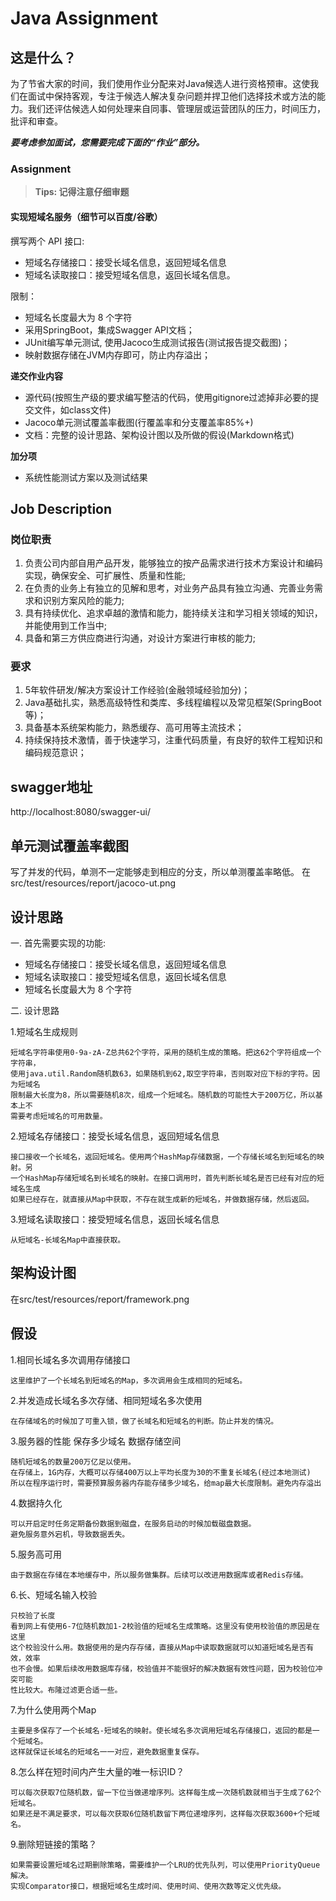 # Java Assignment

## 这是什么？

为了节省大家的时间，我们使用作业分配来对Java候选人进行资格预审。这使我们在面试中保持客观，专注于候选人解决​​复杂问题并捍卫他们选择技术或方法的能力。我们还评估候选人如何处理来自同事、管理层或运营团队的压力，时间压力，批评和审查。

***要考虑参加面试，您需要完成下面的“作业”部分。***

### Assignment

> **Tips: 记得注意仔细审题**

#### 实现短域名服务（细节可以百度/谷歌）

撰写两个 API 接口:
- 短域名存储接口：接受长域名信息，返回短域名信息
- 短域名读取接口：接受短域名信息，返回长域名信息。

限制：
- 短域名长度最大为 8 个字符
- 采用SpringBoot，集成Swagger API文档；
- JUnit编写单元测试, 使用Jacoco生成测试报告(测试报告提交截图)；
- 映射数据存储在JVM内存即可，防止内存溢出；

**递交作业内容** 
- 源代码(按照生产级的要求编写整洁的代码，使用gitignore过滤掉非必要的提交文件，如class文件)
- Jacoco单元测试覆盖率截图(行覆盖率和分支覆盖率85%+)
- 文档：完整的设计思路、架构设计图以及所做的假设(Markdown格式)

**加分项** 
- 系统性能测试方案以及测试结果



## Job Description

### 岗位职责

1. 负责公司内部自用产品开发，能够独立的按产品需求进行技术方案设计和编码实现，确保安全、可扩展性、质量和性能;
2. 在负责的业务上有独立的见解和思考，对业务产品具有独立沟通、完善业务需求和识别方案风险的能力;
3. 具有持续优化、追求卓越的激情和能力，能持续关注和学习相关领域的知识，并能使用到工作当中;
4. 具备和第三方供应商进行沟通，对设计方案进行审核的能力;

### 要求

1. 5年软件研发/解决方案设计工作经验(金融领域经验加分)；
2. Java基础扎实，熟悉高级特性和类库、多线程编程以及常见框架(SpringBoot等)；
3. 具备基本系统架构能力，熟悉缓存、高可用等主流技术；
5. 持续保持技术激情，善于快速学习，注重代码质量，有良好的软件工程知识和编码规范意识；



## swagger地址
http://localhost:8080/swagger-ui/
## 单元测试覆盖率截图
写了并发的代码，单测不一定能够走到相应的分支，所以单测覆盖率略低。
在src/test/resources/report/jacoco-ut.png
## 设计思路
一. 首先需要实现的功能: 

- 短域名存储接口：接受长域名信息，返回短域名信息
- 短域名读取接口：接受短域名信息，返回长域名信息
- 短域名长度最大为 8 个字符

二. 设计思路

1.短域名生成规则

    短域名字符串使用0-9a-zA-Z总共62个字符，采用的随机生成的策略。把这62个字符组成一个字符串，
    使用java.util.Random随机数63，如果随机到62,取空字符串，否则取对应下标的字符。因为短域名
    限制最大长度为8，所以需要随机8次，组成一个短域名。随机数的可能性大于200万亿，所以基本上不
    需要考虑短域名的可用数量。

2.短域名存储接口：接受长域名信息，返回短域名信息

    接口接收一个长域名，返回短域名。使用两个HashMap存储数据，一个存储长域名到短域名的映射。另
    一个HashMap存储短域名到长域名的映射。在接口调用时，首先判断长域名是否已经有对应的短域名生成
    如果已经存在，就直接从Map中获取，不存在就生成新的短域名，并做数据存储，然后返回。

3.短域名读取接口：接受短域名信息，返回长域名信息

    从短域名-长域名Map中直接获取。

## 架构设计图

在src/test/resources/report/framework.png

## 假设

1.相同长域名多次调用存储接口

    这里维护了一个长域名到短域名的Map，多次调用会生成相同的短域名。

2.并发造成长域名多次存储、相同短域名多次使用

    在存储域名的时候加了可重入锁，做了长域名和短域名的判断。防止并发的情况。

3.服务器的性能 保存多少域名 数据存储空间

    随机短域名的数量200万亿足以使用。
    在存储上，1G内存，大概可以存储400万以上平均长度为30的不重复长域名(经过本地测试)
    所以在程序运行时，需要预算服务器内存能存储多少域名，给map最大长度限制。避免内存溢出
    
4.数据持久化

    可以开启定时任务定期备份数据到磁盘，在服务启动的时候加载磁盘数据。
    避免服务意外宕机，导致数据丢失。
    
5.服务高可用

    由于数据在存储在本地缓存中，所以服务做集群。后续可以改进用数据库或者Redis存储。

6.长、短域名输入校验
    
    只校验了长度
    看到网上有使用6-7位随机数加1-2校验值的短域名生成策略。这里没有使用校验值的原因是在这里
    这个校验没什么用。数据使用的是内存存储，直接从Map中读取数据就可以知道短域名是否有效，效率
    也不会慢。如果后续改用数据库存储，校验值并不能很好的解决数据有效性问题，因为校验位冲突可能
    性比较大。布隆过滤更合适一些。

7.为什么使用两个Map

    主要是多保存了一个长域名-短域名的映射。使长域名多次调用短域名存储接口，返回的都是一个短域名。
    这样就保证长域名的短域名一一对应，避免数据重复保存。

8.怎么样在短时间内产生大量的唯一标识ID？

    可以每次获取7位随机数，留一下位当做递增序列。这样每生成一次随机数就相当于生成了62个短域名。
    如果还是不满足要求，可以每次获取6位随机数留下两位递增序列，这样每次获取3600+个短域名。

9.删除短链接的策略？
    
    如果需要设置短域名过期删除策略，需要维护一个LRU的优先队列，可以使用PriorityQueue解决。
    实现Comparator接口，根据短域名生成时间、使用时间、使用次数等定义优先级。
    
